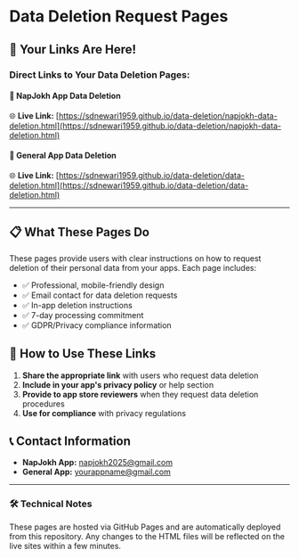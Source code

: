 # Data Deletion Request Pages

## 🔗 Your Links Are Here!

### Direct Links to Your Data Deletion Pages:

#### 📱 **NapJokh App Data Deletion**
🌐 **Live Link:** [https://sdnewari1959.github.io/data-deletion/napjokh-data-deletion.html](https://sdnewari1959.github.io/data-deletion/napjokh-data-deletion.html)

#### 📱 **General App Data Deletion** 
🌐 **Live Link:** [https://sdnewari1959.github.io/data-deletion/data-deletion.html](https://sdnewari1959.github.io/data-deletion/data-deletion.html)

---

## 📋 What These Pages Do

These pages provide users with clear instructions on how to request deletion of their personal data from your apps. Each page includes:

- ✅ Professional, mobile-friendly design
- ✅ Email contact for data deletion requests  
- ✅ In-app deletion instructions
- ✅ 7-day processing commitment
- ✅ GDPR/Privacy compliance information

## 🚀 How to Use These Links

1. **Share the appropriate link** with users who request data deletion
2. **Include in your app's privacy policy** or help section
3. **Provide to app store reviewers** when they request data deletion procedures
4. **Use for compliance** with privacy regulations

## 📞 Contact Information

- **NapJokh App:** napjokh2025@gmail.com
- **General App:** yourappname@gmail.com

---

### 🛠️ Technical Notes

These pages are hosted via GitHub Pages and are automatically deployed from this repository. Any changes to the HTML files will be reflected on the live sites within a few minutes.